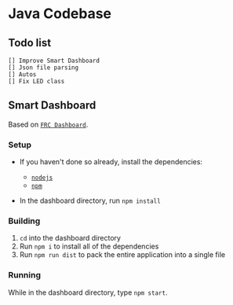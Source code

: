 # Java Codebase

## Todo list
    [] Improve Smart Dashboard
    [] Json file parsing
    [] Autos
    [] Fix LED class

## Smart Dashboard

Based on [`FRC Dashboard`](https://frcdashboard.github.io/).

### Setup
* If you haven't done so already, install the dependencies:
    * [`nodejs`](https://nodejs.org)
    * [`npm`](https://npmjs.com)

* In the dashboard directory, run `npm install`

### Building
1. `cd` into the dashboard directory
2. Run `npm i` to install all of the dependencies
3. Run `npm run dist` to pack the entire application into a single file

### Running
While in the dashboard directory, type `npm start`.